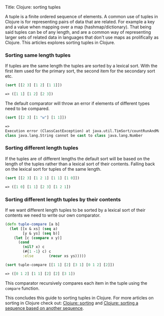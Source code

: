 Title: Clojure: sorting tuples

A tuple is a finite ordered sequence of elements. A common use of tuples in Clojure is for representing pairs of data that are related. For example a key and a value when mapping over a map (hashmap/dictionary). That being said tuples can be of any length, and are a common way of representing larger sets of related data in languages that don't use maps as prolifically as Clojure. This articles explores sorting tuples in Clojure.

### Sorting same length tuples

If tuples are the same length the tuples are sorted by a lexical sort. With the first item used for the primary sort, the second item for the secondary sort etc.

```clojure
(sort [[2 3] [1 2] [1 1]])

=> ([1 1] [1 2] [2 3])
```

The default comparator will throw an error if elements of different types need to be compared.

```clojure
(sort [[2 3] [1 "w"] [1 1]])

=>
Execution error (ClassCastException) at java.util.TimSort/countRunAndMakeAscending (TimSort.java:356).
class java.lang.String cannot be cast to class java.lang.Number
```

### Sorting different length tuples

If the tuples are of different lengths the default sort will be based on the length of the tuples rather than a lexical sort of their contents. Falling back on the lexical sort for tuples of the same length.

```clojure
(sort [[2 3] [1 2 1] [1 1] [1 0]])

=> ([1 0] [1 1] [2 3] [1 2 1])
```

### Sorting different length tuples by their contents

If we want different length tuples to be sorted by a lexical sort of their contents we need to write our own comparator.

```clojure
(defn tuple-compare [a b]
  (let [[x & xs] (seq a)
        [y & ys] (seq b)]
    (let [c (compare x y)]
      (cond
        (nil? x) c
        (#{1 -1} c) c
        :else       (recur xs ys)))))

(sort tuple-compare [[1 1] [2] [3 1] [0 1 2] [2]])

=> ([0 1 2] [1 1] [2] [2] [3 1])
```

This comparator recursively compares each item in the tuple using the `compare` function.

This concludes this guide to sorting tuples in Clojure. For more articles on sorting in Clojure check out: [Clojure: sorting](https://andersmurphy.com/2019/03/09/clojure-sorting.html) and [Clojure: sorting a sequence based on another sequence](https://andersmurphy.com/2019/05/25/clojure-sorting-a-sequence-based-on-another-sequence.html).
